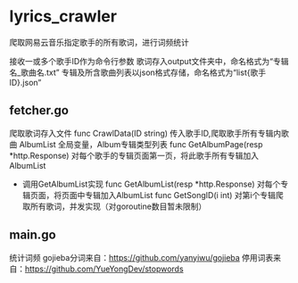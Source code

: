 # lyrics_crawler
爬取网易云音乐指定歌手的所有歌词，进行词频统计

接收一或多个歌手ID作为命令行参数
歌词存入output文件夹中，命名格式为“专辑名_歌曲名.txt”
专辑及所含歌曲列表以json格式存储，命名格式为“list{歌手ID}.json”

## fetcher.go
爬取歌词存入文件
func CrawlData(ID string)
  传入歌手ID,爬取歌手所有专辑内歌曲
AlbumList
  全局变量，Album专辑类型列表
func GetAlbumPage(resp *http.Response)
  对每个歌手的专辑页面第一页，将此歌手所有专辑加入AlbumList
  * 调用GetAlbumList实现
   func GetAlbumList(resp *http.Response)
   对每个专辑页面，将页面中专辑加入AlbumList
func GetSongID(i int)
  对第i个专辑爬取所有歌词，并发实现（对goroutine数目暂未限制）
## main.go
统计词频
gojieba分词来自：https://github.com/yanyiwu/gojieba
停用词表来自：https://github.com/YueYongDev/stopwords

